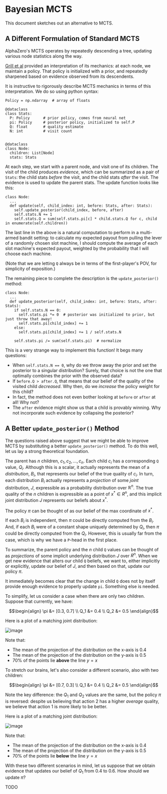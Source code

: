 # Bayesian MCTS

This document sketches out an alternative to MCTS.

## A Different Formulation of Standard MCTS

AlphaZero's MCTS operates by repeatedly descending a tree, updating various node statistics along the way.

[Grill et al](https://arxiv.org/abs/2007.12509) provided an interpretation of its mechanics: at each node,
we maintain a policy. That policy is initialized with a prior, and repeatedly sharpened based on evidence observed from
its descendents.

It is instructive to rigorously describe MCTS mechanics in terms of this interpretation. We do so
using python syntax:

```
Policy = np.ndarray  # array of floats

@dataclass
class Stats:
  P: Policy      # prior policy, comes from neural net
  pi: Policy     # posterior policy, initialized to self.P
  Q: float       # quality estimate
  N: int         # visit count


@dataclass
class Node:
  children: List[Node]
  stats: Stats
```

At each step, we start with a parent node, and visit one of its children. The visit of the child produces
_evidence_, which can be summarized as a pair of `Stats`: the child stats _before_ the visit, and the
child stats _after_ the visit. The evidence is used to update the parent stats. The update function
looks like this:

```
class Node:
  ...
  def update(self, child_index: int, before: Stats, after: Stats):
    self.update_posterior(child_index, before, after)
    self.stats.N += 1
    self.stats.Q = sum(self.stats.pi[c] * child.stats.Q for c, child in enumerate(self.children))
```

The last line in the above is a natural computation to perform in a multi-armed
bandit setting: to calculate my expected payout from pulling the lever of a randomly
chosen slot machine, I should compute the average of each slot machine's expected payout, weighted by
the probability that I will choose each machine.

(Note that we are letting `Q` always be in terms of the first-player's POV, for simplicity of exposition.)

The remaining piece to complete the description is the `update_posterior()` method:

```
class Node:
  ...
  def update_posterior(self, child_index: int, before: Stats, after: Stats):
    if self.stats.N == 0:
      self.stats.pi *= 0  # posterior was initialized to prior, but just throw that away!
      self.stats.pi[child_index] += 1
    else:
      self.stats.pi[child_index] += 1 / self.stats.N

    self.stats.pi /= sum(self.stats.pi)  # normalize
```

This is a very strange way to implement this function! It begs many questions:

- When `self.stats.N == 0`, why do we throw away the prior and set the posterior to a singular distribution? Surely, that choice is not the one that optimally combines the prior with the observed data?
- If `before.Q > after.Q`, that means that our belief of the quality of the visited child _decreased_. Why then, do we _increase_ the policy weight for this child?
- In fact, the method does not even bother looking at `before` or `after` at all! Why not?
- The `after` evidence might show us that a child is provably winning. Why not incorporate such evidence by collapsing the posterior?

## A Better `update_posterior()` Method

The questions raised above suggest that we might be able to improve MCTS by substituting a better `update_posterior()` method.
To do this well, let us lay a strong theoretical foundation.

The parent has $n$ children, $c_1, c_2, \ldots, c_n$. Each child $c_i$ has a corresponding `Q` value, $Q_i$. Although this is
a scalar, it actually represents the mean of a _distribution_, $B_i$, that represents our belief of the true quality of $c_i$.
In turn, each distribution $B_i$ actually represents a _projection_ of some _joint_ distribution, $J$, expressible as a probability
distribution over $\mathbb{R}^n$. The true quality of the $n$ children is expressible as a point of $x^* \in R^n$, and this implicit joint
distribution $J$ represents our beliefs about $x^*$.

The policy $\pi$ can be thought of as our belief of the max coordinate of $x^*$.

If each $B_i$ is independent, then $\pi$ could be directly computed from the $B_i$. And, if each $B_i$ were of a constant shape
uniquely determined by $Q_i$, then $\pi$ could be directly computed from the $Q_i$. However, this is usually far from the case, which
is why we have a `P`-head in the first place.

To summarize, the parent policy and the $n$ child `Q` values can be thought of as _projections_ of some implicit underlying
distribution $J$ over $R^n$. When we get new evidence that alters our child `Q` beliefs, we want to, either implicitly or explicitly,
update our belief of $J$, and then based on that, update our policy $\pi$.

It immediately becomes clear that the change in child `Q` does not by itself provide enough evidence to properly update `pi`.
Something else is needed.

To simplify, let us consider a case when there are only two children. Suppose that currently, we have:

```math
\begin{align}
\pi &= [0.3, 0.7]  \\
Q_1 &= 0.4  \\
Q_2 &= 0.5
\end{align}
```

Here is a plot of a matching joint distribution:

![image](https://github.com/user-attachments/assets/beba97e3-1654-4549-bac9-91886f9d11c5)

Note that:

- The mean of the projection of the distribution on the x-axis is 0.4
- The mean of the projection of the distribution on the y-axis is 0.5
- 70% of the points lie **above** the line $y=x$

To stretch our brains, let's also consider a different scenario, also with two children:

```math
\begin{align}
\pi &= [0.7, 0.3]  \\
Q_1 &= 0.4  \\
Q_2 &= 0.5
\end{align}
```

Note the key difference: the $Q_1$ and $Q_2$ values are the same, but the policy $\pi$ is reversed:
despite us believing that action 2 has a higher _average_ quality, we believe that action 1 is more likely
to be better.

Here is a plot of a matching joint distribution:

![image](https://github.com/user-attachments/assets/127e390d-33ee-4698-9350-c21c26394692)

Note that:

- The mean of the projection of the distribution on the x-axis is 0.4
- The mean of the projection of the distribution on the y-axis is 0.5
- 70% of the points lie **below** the line $y=x$

With these two different scenarios in mind, let us suppose that we obtain evidence that updates our belief of
$Q_1$ from $0.4$ to $0.6$. How should we update $\pi$?

TODO
